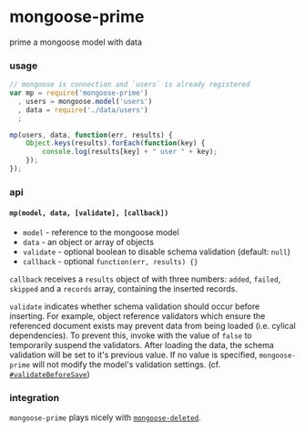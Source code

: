 # mongoose-prime

prime a mongoose model with data

### usage

```javascript
// mongoose is connection and `users` is already registered
var mp = require('mongoose-prime')
  , users = mongoose.model('users')
  , data = require('./data/users')
  ;

mp(users, data, function(err, results) {
    Object.keys(results).forEach(function(key) {
        console.log(results[key] + " user " + key);
    });
});
```


### api

#### `mp(model, data, [validate], [callback])`

 - `model` - reference to the mongoose model
 - `data` - an object or array of objects
 - `validate` - optional boolean to disable schema validation (default: `null`)
 - `callback` - optional `function(err, results) {}`

`callback` receives a `results` object of with three numbers: `added`, `failed`, `skipped` and a `records` array, containing the inserted records.

`validate` indicates whether schema validation should occur before inserting. For example, object reference validators which ensure the referenced document exists may prevent data from being loaded (i.e. cylical dependencies). To prevent this, invoke with the value of `false` to temporarily suspend the validators. After loading the data, the schema validation will be set to it's previous value. If no value is specified, `mongoose-prime` will not modify the model's validation settings. (cf. [`#validateBeforeSave`](http://mongoosejs.com/docs/guide.html#validateBeforeSave))

### integration

`mongoose-prime` plays nicely with [`mongoose-deleted`](https://www.npmjs.com/package/mongoose-deleted).
